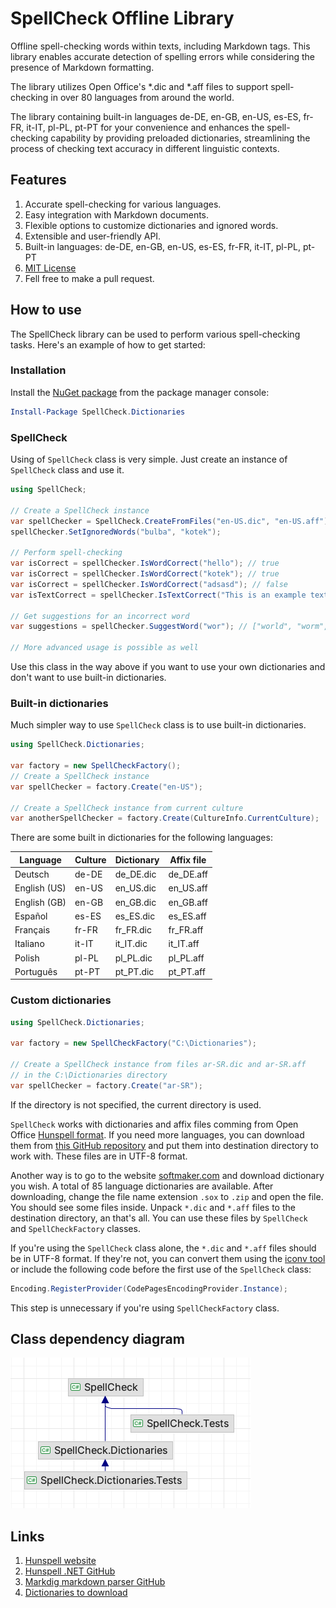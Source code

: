 # SpellCheck Offline Library

Offline spell-checking words within texts, including Markdown tags.
This library enables accurate detection of spelling errors
while considering the presence of Markdown formatting.

The library utilizes Open Office's *.dic and *.aff files
to support spell-checking in over 80 languages from around the world.

The library containing built-in languages 
de-DE, en-GB, en-US, es-ES, fr-FR, it-IT, pl-PL, pt-PT
for your convenience and enhances the spell-checking capability by providing preloaded
dictionaries, streamlining the process of checking
text accuracy in different linguistic contexts.

## Features

1. Accurate spell-checking for various languages.
2. Easy integration with Markdown documents.
3. Flexible options to customize dictionaries and ignored words.
4. Extensible and user-friendly API.
5. Built-in languages: de-DE, en-GB, en-US, es-ES, fr-FR, it-IT, pl-PL, pt-PT
6. [MIT License](LICENSE.txt)
7. Fell free to make a pull request.

## How to use

The SpellCheck library can be used to perform various spell-checking tasks. 
Here's an example of how to get started:

### Installation

Install the [NuGet package](https://www.nuget.org/packages/SpellCheck.Dictionaries) 
from the package manager console:

```powershell
Install-Package SpellCheck.Dictionaries
```

### SpellCheck

Using of `SpellCheck` class is very simple. 
Just create an instance of `SpellCheck` class and use it.

```csharp
using SpellCheck;

// Create a SpellCheck instance
var spellChecker = SpellCheck.CreateFromFiles("en-US.dic", "en-US.aff");
spellChecker.SetIgnoredWords("bulba", "kotek");

// Perform spell-checking
var isCorrect = spellChecker.IsWordCorrect("hello"); // true
var isCorrect = spellChecker.IsWordCorrect("kotek"); // true
var isCorrect = spellChecker.IsWordCorrect("adsasd"); // false
var isTextCorrect = spellChecker.IsTextCorrect("This is an example text."); // true

// Get suggestions for an incorrect word
var suggestions = spellChecker.SuggestWord("wor"); // ["world", "worm", "worn", "worst", "wore", "word"]

// More advanced usage is possible as well
```

Use this class in the way above if you want to use your own dictionaries 
and don't want to use built-in dictionaries.

### Built-in dictionaries 

Much simpler way to use `SpellCheck` class is to use built-in dictionaries.

```csharp
using SpellCheck.Dictionaries;

var factory = new SpellCheckFactory();
// Create a SpellCheck instance
var spellChecker = factory.Create("en-US");

// Create a SpellCheck instance from current culture
var anotherSpellChecker = factory.Create(CultureInfo.CurrentCulture);
```

There are some built in dictionaries for the following languages:

| Language     | Culture | Dictionary | Affix file |
|--------------|---------|------------|------------|
| Deutsch      | de-DE   | de_DE.dic  | de_DE.aff  |
| English (US) | en-US   | en_US.dic  | en_US.aff  |
| English (GB) | en-GB   | en_GB.dic  | en_GB.aff  |
| Español      | es-ES   | es_ES.dic  | es_ES.aff  |
| Français     | fr-FR   | fr_FR.dic  | fr_FR.aff  |
| Italiano     | it-IT   | it_IT.dic  | it_IT.aff  |
| Polish       | pl-PL   | pl_PL.dic  | pl_PL.aff  |
| Português    | pt-PT   | pt_PT.dic  | pt_PT.aff  |

### Custom dictionaries

```csharp
using SpellCheck.Dictionaries;

var factory = new SpellCheckFactory("C:\Dictionaries");

// Create a SpellCheck instance from files ar-SR.dic and ar-SR.aff
// in the C:\Dictionaries directory
var spellChecker = factory.Create("ar-SR");
```

If the directory is not specified, the current directory is used.

`SpellCheck` works with dictionaries and affix files comming from Open Office [Hunspell format](https://hunspell.github.io/).
If you need more languages, you can download them from [this GitHub repository](https://github.com/titoBouzout/Dictionaries)
and put them into destination directory to work with. These files are in UTF-8 format.

Another way is to go to the website [softmaker.com](https://www.softmaker.com/en/download/dictionaries) 
and download dictionary you wish. A total of 85 language dictionaries are available. 
After downloading, change the file name extension `.sox` to `.zip` and open the file. You should see some files inside.
Unpack `*.dic` and `*.aff` files to the destination directory, an that's all. 
You can use these files by `SpellCheck` and `SpellCheckFactory` classes.

If you're using the `SpellCheck` class alone, 
the `*.dic` and `*.aff` files should be in UTF-8 format. 
If they're not, you can convert them using the 
[iconv tool](https://www.fileformat.info/tip/linux/iconv.htm)  
or include the following code before the first use of the `SpellCheck` class:

```csharp
Encoding.RegisterProvider(CodePagesEncodingProvider.Instance);
```

This step is unnecessary if you're using `SpellCheckFactory` class.

## Class dependency diagram

![Class diagram](class-diagram.png)

## Links

1. [Hunspell website](https://hunspell.github.io)
2. [Hunspell .NET GitHub](https://github.com/aarondandy/WeCantSpell.Hunspell/)
3. [Markdig markdown parser GitHub](https://github.com/xoofx/markdig)
4. [Dictionaries to download](https://www.softmaker.com/en/download/dictionaries)